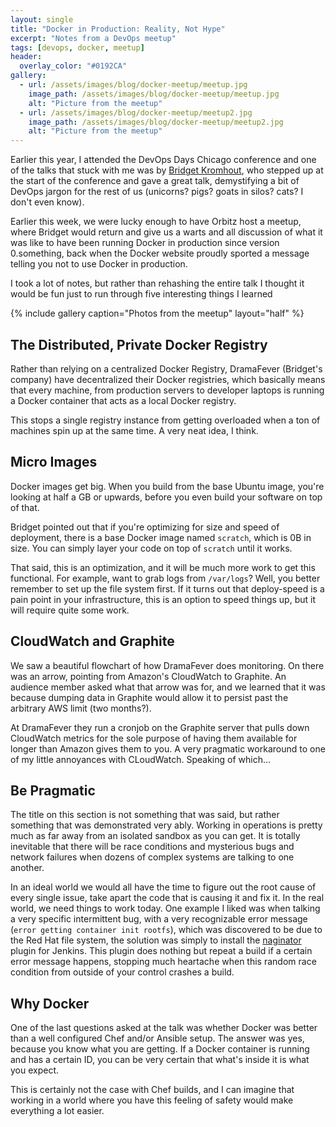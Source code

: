 ```yaml
---
layout: single
title: "Docker in Production: Reality, Not Hype"
excerpt: "Notes from a DevOps meetup"
tags: [devops, docker, meetup]
header:
  overlay_color: "#0192CA"
gallery:
  - url: /assets/images/blog/docker-meetup/meetup.jpg
    image_path: /assets/images/blog/docker-meetup/meetup.jpg
    alt: "Picture from the meetup"
  - url: /assets/images/blog/docker-meetup/meetup2.jpg
    image_path: /assets/images/blog/docker-meetup/meetup2.jpg
    alt: "Picture from the meetup"
---
```


Earlier this year, I attended the DevOps Days Chicago conference and one of the talks that stuck with me was by [Bridget Kromhout](https://bridgetkromhout.com/), who stepped up at the start of the conference and gave a great talk, demystifying a bit of DevOps jargon for the rest of us (unicorns? pigs? goats in silos? cats? I don't even know).

Earlier this week, we were lucky enough to have Orbitz host a meetup, where Bridget would return and give us a warts and all discussion of what it was like to have been running Docker in production since version 0.something, back when the Docker website proudly sported a message telling you not to use Docker in production.

I took a lot of notes, but rather than rehashing the entire talk I thought it would be fun just to run through five interesting things I learned

{% include gallery caption="Photos from the meetup" layout="half" %}


## The Distributed, Private Docker Registry

Rather than relying on a centralized Docker Registry, DramaFever (Bridget's company) have decentralized their Docker registries, which basically means that every machine, from production servers to developer laptops is running a Docker container that acts as a local Docker registry.

This stops a single registry instance from getting overloaded when a ton of machines spin up at the same time.  A very neat idea, I think.

## Micro Images

Docker images get big.  When you build from the base Ubuntu image, you're looking at half a GB or upwards, before you even build your software on top of that.

Bridget pointed out that if you're optimizing for size and speed of deployment, there is a base Docker image named `scratch`, which is 0B in size.  You can simply layer your code on top of `scratch` until it works.

That said, this is an optimization, and it will be much more work to get this functional.  For example, want to grab logs from `/var/logs`? Well, you better remember to set up the file system first.  If it turns out that deploy-speed is a pain point in your infrastructure, this is an option to speed things up, but it will require quite some work.

## CloudWatch and Graphite

We saw a beautiful flowchart of how DramaFever does monitoring.  On there was an arrow, pointing from Amazon's CloudWatch to Graphite.  An audience member asked what that arrow was for, and we learned that it was because dumping data in Graphite would allow it to persist past the arbitrary AWS limit (two months?).

At DramaFever they run a cronjob on the Graphite server that pulls down CloudWatch metrics for the sole purpose of having them available for longer than Amazon gives them to you.  A very pragmatic workaround to one of my little annoyances with CLoudWatch.  Speaking of which...

## Be Pragmatic

The title on this section is not something that was said, but rather something that was demonstrated very ably.  Working in operations is pretty much as far away from an isolated sandbox as you can get.  It is totally inevitable that there will be race conditions and mysterious bugs and network failures when dozens of complex systems are talking to one another.

In an ideal world we would all have the time to figure out the root cause of every single issue, take apart the code that is causing it and fix it.  In the real world, we need things to work today.  One example I liked was when talking a very specific intermittent bug, with a very recognizable error message (``error getting container init rootfs``), which was discovered to be due to the Red Hat file system, the solution was simply to install the  [naginator](https://wiki.jenkins-ci.org/display/JENKINS/Naginator+Plugin) plugin for Jenkins.  This plugin does nothing but repeat a build if a certain error message happens, stopping much heartache when this random race condition from outside of your control crashes a build.

## Why Docker

One of the last questions asked at the talk was whether Docker was better than a well configured Chef and/or Ansible setup.  The answer was yes, because you know what you are getting.  If a Docker container is running and has a certain ID, you can be very certain that what's inside it is what you expect.

This is certainly not the case with Chef builds, and I can imagine that working in a world where you have this feeling of safety would make everything a lot easier.
